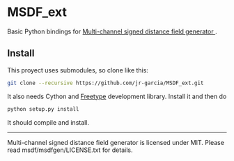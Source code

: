 # MSDF_ext
Basic Python bindings for [Multi-channel signed distance field generator ](https://github.com/Chlumsky/msdfgen).

## Install
This proyect uses submodules, so clone like this:

```sh
git clone --recursive https://github.com/jr-garcia/MSDF_ext.git
```

It also needs Cython and [Freetype](https://www.freetype.org/) development library. Install it and then do

```sh
python setup.py install

```
It should compile and install.

---
Multi-channel signed distance field generator is licensed under MIT. Please read msdf/msdfgen/LICENSE.txt for details.

